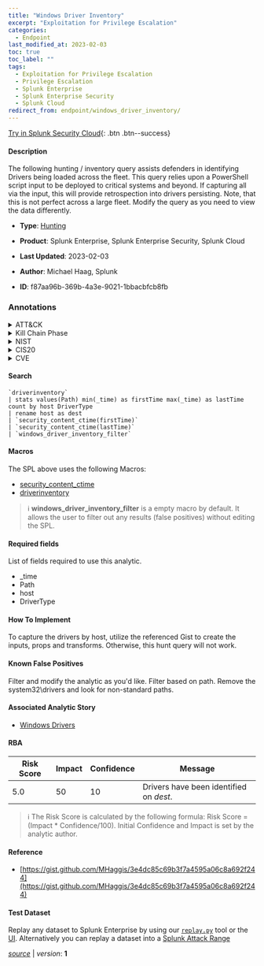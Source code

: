 ```yaml
---
title: "Windows Driver Inventory"
excerpt: "Exploitation for Privilege Escalation"
categories:
  - Endpoint
last_modified_at: 2023-02-03
toc: true
toc_label: ""
tags:
  - Exploitation for Privilege Escalation
  - Privilege Escalation
  - Splunk Enterprise
  - Splunk Enterprise Security
  - Splunk Cloud
redirect_from: endpoint/windows_driver_inventory/
---
```




[Try in Splunk Security Cloud](https://www.splunk.com/en_us/cyber-security.html){: .btn .btn--success}

#### Description

The following hunting / inventory query assists defenders in identifying Drivers being loaded across the fleet. This query relies upon a PowerShell script input to be deployed to critical systems and beyond. If capturing all via the input, this will provide retrospection into drivers persisting. Note, that this is not perfect across a large fleet. Modify the query as you need to view the data differently.

- **Type**: [Hunting](https://github.com/splunk/security_content/wiki/Detection-Analytic-Types)
- **Product**: Splunk Enterprise, Splunk Enterprise Security, Splunk Cloud

- **Last Updated**: 2023-02-03
- **Author**: Michael Haag, Splunk
- **ID**: f87aa96b-369b-4a3e-9021-1bbacbfcb8fb

### Annotations
<details>
  <summary>ATT&CK</summary>

<div markdown="1">

#### [ATT&CK](https://attack.mitre.org/)

| ID          | Technique   | Tactic         |
| ----------- | ----------- |--------------- |
| [T1068](https://attack.mitre.org/techniques/T1068/) | Exploitation for Privilege Escalation | Privilege Escalation |

</div>
</details>


<details>
  <summary>Kill Chain Phase</summary>

<div markdown="1">

* Exploitation


</div>
</details>


<details>
  <summary>NIST</summary>

<div markdown="1">

* DE.AE



</div>
</details>

<details>
  <summary>CIS20</summary>

<div markdown="1">

* CIS 10



</div>
</details>

<details>
  <summary>CVE</summary>

<div markdown="1">


</div>
</details>


#### Search

```
`driverinventory` 
| stats values(Path) min(_time) as firstTime max(_time) as lastTime count by host DriverType 
| rename host as dest 
| `security_content_ctime(firstTime)` 
| `security_content_ctime(lastTime)` 
| `windows_driver_inventory_filter`
```

#### Macros
The SPL above uses the following Macros:
* [security_content_ctime](https://github.com/splunk/security_content/blob/develop/macros/security_content_ctime.yml)
* [driverinventory](https://github.com/splunk/security_content/blob/develop/macros/driverinventory.yml)

> :information_source:
> **windows_driver_inventory_filter** is a empty macro by default. It allows the user to filter out any results (false positives) without editing the SPL.



#### Required fields
List of fields required to use this analytic.
* _time
* Path
* host
* DriverType



#### How To Implement
To capture the drivers by host, utilize the referenced Gist to create the inputs, props and transforms. Otherwise, this hunt query will not work.
#### Known False Positives
Filter and modify the analytic as you&#39;d like. Filter based on path. Remove the system32\drivers and look for non-standard paths.

#### Associated Analytic Story
* [Windows Drivers](/stories/windows_drivers)




#### RBA

| Risk Score  | Impact      | Confidence   | Message      |
| ----------- | ----------- |--------------|--------------|
| 5.0 | 50 | 10 | Drivers have been identified on $dest$. |


> :information_source:
> The Risk Score is calculated by the following formula: Risk Score = (Impact * Confidence/100). Initial Confidence and Impact is set by the analytic author.


#### Reference

* [https://gist.github.com/MHaggis/3e4dc85c69b3f7a4595a06c8a692f244](https://gist.github.com/MHaggis/3e4dc85c69b3f7a4595a06c8a692f244)



#### Test Dataset
Replay any dataset to Splunk Enterprise by using our [`replay.py`](https://github.com/splunk/attack_data#using-replaypy) tool or the [UI](https://github.com/splunk/attack_data#using-ui).
Alternatively you can replay a dataset into a [Splunk Attack Range](https://github.com/splunk/attack_range#replay-dumps-into-attack-range-splunk-server)




[*source*](https://github.com/splunk/security_content/tree/develop/detections/endpoint/windows_driver_inventory.yml) \| *version*: **1**
